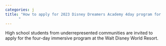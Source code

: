 ```yaml
---
categories: j
title: "How to apply for 2023 Disney Dreamers Academy 4day program for high school students at FL resort
      "
---
```

High school students from underrepresented communities are invited to apply for the four-day immersive program at the Walt Disney World Resort.
      